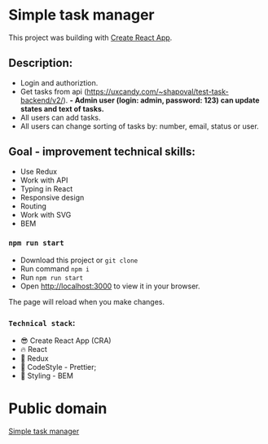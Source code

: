 # Simple task manager

This project was building with [Create React App](https://github.com/facebook/create-react-app).

## Description:

- Login and authoriztion.
- Get tasks from api (https://uxcandy.com/~shapoval/test-task-backend/v2/).
**- Admin user (login: admin, password: 123) can update states and text of tasks.**
- All users can add tasks.
- All users can change sorting of tasks by: number, email, status or user.

## Goal - improvement technical skills:

- Use Redux
- Work with API
- Typing in React
- Responsive design
- Routing
- Work with SVG
- BEM

### `npm run start`

- Download this project or `git clone`
- Run command `npm i`
- Run `npm run start`
- Open [http://localhost:3000](http://localhost:3000) to view it in your browser.

The page will reload when you make changes.

### `Technical stack`:

- :sunglasses: Create React App (CRA)
- :fire: React
- :satellite: Redux
- :shoe: CodeStyle - Prettier;
- :dress: Styling - BEM

# Public domain

[Simple task manager](https://bakay-task-manager.netlify.app/)
